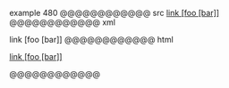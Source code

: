 example 480
@@@@@@@@@@@@ src
[link [foo [bar]]](/uri)
@@@@@@@@@@@@ xml
<?xml version="1.0" encoding="UTF-8"?>
<!DOCTYPE document SYSTEM "CommonMark.dtd">
<document xmlns="http://commonmark.org/xml/1.0">
  <paragraph>
    <link destination="/uri" title="">
      <text>link [foo [bar]]</text>
    </link>
  </paragraph>
</document>
@@@@@@@@@@@@ html
<p><a href="/uri">link [foo [bar]]</a></p>
@@@@@@@@@@@@
